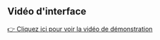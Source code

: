 ## Vidéo d'interface

[👉 Cliquez ici pour voir la vidéo de démonstration](https://drive.google.com/file/d/1z7N0JIINfjLHKbdEhr5_neFEVtfJSYYm/view?usp=sharing)
